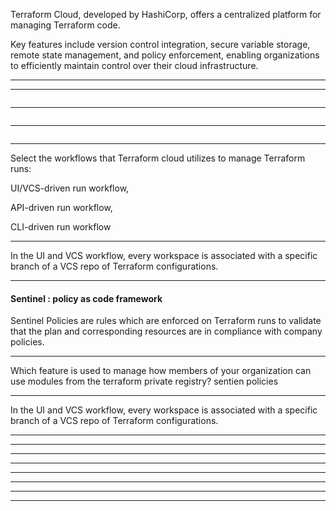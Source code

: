 




Terraform Cloud, developed by HashiCorp, offers a centralized platform for managing Terraform code.

Key features include version control integration, secure variable storage, remote state management, and policy enforcement, enabling organizations to efficiently maintain control over their cloud infrastructure.



__________________________________________________________________________________________







__________________________________________________________________________________________






```bash

```



__________________________________________________________________________________________






```bash

```



__________________________________________________________________________________________






```bash

```



__________________________________________________________________________________________




Select the workflows that Terraform cloud utilizes to manage Terraform runs: 

UI/VCS-driven run workflow,

API-driven run workflow,

CLI-driven run workflow


__________________________________________________________________________________________





In the UI and VCS workflow, every workspace is associated with a specific branch of a VCS repo of Terraform configurations.



__________________________________________________________________________________________


#### Sentinel : policy as code framework

Sentinel Policies are rules which are enforced on Terraform runs to validate that the plan and corresponding resources are in compliance with company policies.

__________________________________________________________________________________________





Which feature is used to manage how members of your organization can use modules from the terraform private registry?    sentien policies



__________________________________________________________________________________________


In the UI and VCS workflow, every workspace is associated with a specific branch of a VCS repo of Terraform configurations.





__________________________________________________________________________________________




__________________________________________________________________________________________




__________________________________________________________________________________________




__________________________________________________________________________________________




__________________________________________________________________________________________




__________________________________________________________________________________________




__________________________________________________________________________________________




__________________________________________________________________________________________

